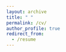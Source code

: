 ```yaml
---
layout: archive
title: " "
permalink: /cv/
author_profile: true
redirect_from:
  - /resume
---
```


<!--{% include base_path %}-->
<!--
Curriculum Vitae
======
[CV](https://zhiyongc.github.io/files/CV.pdf)
Education
======
* Ph.D in Civil Engineering (Transportation Engineering), [University of Washington](https://www.washington.edu/), 2020 (expected)
* Visiting Student in Deparment of Computer Science, [National Taiwan University](http://www.ntu.edu.tw/english/), Jan. to July, 2014
* M.S. in Software Engineering, [Peking University](http://english.pku.edu.cn/), 2015
* B.S. in Software Engineering, [Beihang University](https://ev.buaa.edu.cn/), 2012
Professional Experience
======
* Research Assistant: July 2019 - Present
  * University of Washington 
  * Project: Pierce Transit automated collision avoidance system evaluation project
  * Duties included: Developing Transit Event Logging System (TELS) that can detect and log near-miss events in real-time based on Nvidia Jetson TX2.
  * Supervisor: Prof. Yinhai Wang
* Research Assistant: July 2018 - June 2019
  * University of Washington 
  * Project: Artificial Intelligent Platform for Traffic Congestion and Prediction funded by [C2SMART](http://c2smart.engineering.nyu.edu/)
  * Duties included: Research on efficient spatiotemporal feature extraction for traffic network. Develop online public platform for running and testing AI models.
  * Supervisor: Prof. Yinhai Wang
* Research Assistant: Apr. 2017 - July 2018
  * University of Washington
  * Project: SHPR2 Reliability Data and Tool Project funded by [WSDOT](https://www.wsdot.wa.gov/)
  * Duties included: Research on geospatial map conflation for multiple data source. Develop online functions on [DRIVE Net](http://www.uwdrive.net/) to measure travel time reliability.
  * Supervisor: Prof. Yinhai Wang
* Research Assistant: July 2017 - Sept. 2018
  * University of Washington
  * Project: Seattle Arterial Performance Measurement Project funded by [SDOT](https://www.seattle.gov/transportation) 
  * Presented on [ITS Washington 2018 Annual Meeting](http://www.itswashington.info/2018-annual-meeting) and ASCE International Conference on Transportation & Development 2018
  * Duties included: Research on Integrating multiple traffic data, containing inductive loop detector data, license plate reader data, Wi-Fi & Bluetooth data, Verizon cellular data, etc.
  * Supervisor: Prof. Yinhai Wang
* Research Assistant: Apr. 2016 - Apr. 2017
  * University of Washington
  * Project: [WSDOT TRACFLOW Migration Project](http://depts.washington.edu/trac/bulkdisk/pdf/873.1.pdf) funded by [WSDOT](https://www.wsdot.wa.gov/)
  * Duties included: Migrating functions from a transportation data analytical platform to [DRIVE Net](http://www.uwdrive.net/)
  * Supervisor: Prof. Yinhai Wang
* Research Assistant: Sept. 2015 - Apr. 2016
  * University of Washington
  * Project: [DRIVE Net Phase II Project](http://www.wsdot.wa.gov/research/reports/fullreports/854.1.pdf) funded by [WSDOT](https://www.wsdot.wa.gov/)
  * Duties included: Design and develop novel transportation big data analytics functions
  * Supervisor: Prof. Yinhai Wang
* Intern: Aug. 2014 – Nov. 2014
  * [Accenture Technology Lab](https://www.accenture.com/us-en/accenture-technology-labs-index), Beijing, China
  * Duties included: Research on investigating similarity of the city blocks based on taxis’ activities with the intelligent transportation team.
  * Supervisor: Dr. Yan Gao
* Intern: Feb. 2014 – Jul. 2014
  * Intel Lab, Taipei, Taiwan
  * Duties included: Research on detecting signals of vehicle taillights using a robust hierarchical framework.
  * Supervisor: Dr. Shao-Wen Yang
* Intern: Oct. 2013 – Jan. 2014
  * [Accenture Technology Lab](https://www.accenture.com/us-en/accenture-technology-labs-index), Beijing, China
  * Duties included: Research on exploring a predictive traffic assignment model (ITSC 2015).
  * Supervisor: Dr. Yan Gao
* Intern: Apr. 2013 – Oct. 2013
  * IBM, z/OS build group, CSTL, Beijing, China
  * Duties included: Develop a format transferring tool for z/OS migration files in the workflow system.
  * Supervisor: Xin Liu
* Intern: Sept. 2012 – Feb. 2013
  * IBM Creative Laboratory, Beijing, China
  * Duties included: Evaluate the performance of live virtual machine migration based on KVM on Linux.
  * Supervisor: Dexin Wu
* Intern: Jul. 2012 – Aug. 2012
  * National Ocean Technical Center, Tianjin, China
  * Duties included: Configure and manage dynamic maritime monitoring network.
-->
